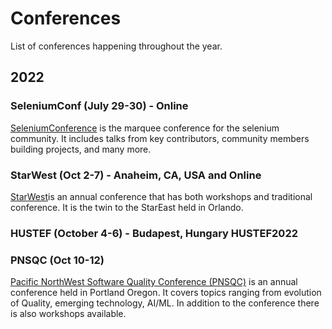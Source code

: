 # Conferences
List of conferences happening throughout the year.

## 2022
### SeleniumConf (July 29-30) - Online
[SeleniumConference](https://2022.seleniumconf.in/) is the marquee conference for the selenium community. It includes talks from key contributors, community members building projects, and many more.


### StarWest (Oct 2-7) - Anaheim, CA, USA and Online
[StarWest](https://starwest.techwell.com/)is an annual conference that has both workshops and traditional conference. It is the twin to the StarEast held in Orlando.

### HUSTEF (October 4-6) -  Budapest, Hungary HUSTEF2022


### PNSQC (Oct 10-12)
[Pacific NorthWest Software Quality Conference (PNSQC)](https://www.pnsqc.org/) is an annual conference held in Portland Oregon. It covers topics ranging from evolution of Quality, emerging technology, AI/ML. In addition to the conference there is also workshops available.
